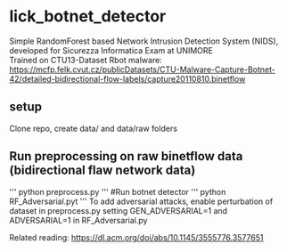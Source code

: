 # lick_botnet_detector

Simple RandomForest based Network Intrusion Detection System (NIDS), developed for Sicurezza Informatica Exam at UNIMORE  
Trained on CTU13-Dataset Rbot malware:  
https://mcfp.felk.cvut.cz/publicDatasets/CTU-Malware-Capture-Botnet-42/detailed-bidirectional-flow-labels/capture20110810.binetflow  

## setup
Clone repo, create data/ and data/raw folders

## Run preprocessing on raw binetflow data (bidirectional flaw network data)
'''
python preprocess.py
'''
#Run botnet detector
'''
python RF_Adversarial.pyt
'''
To add adversarial attacks, enable perturbation of dataset in preprocess.py setting GEN_ADVERSARIAL=1 and ADVERSARIAL=1 in RF_Adversarial.py  

Related reading: https://dl.acm.org/doi/abs/10.1145/3555776.3577651
